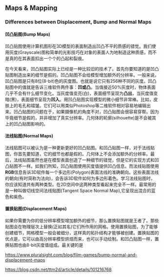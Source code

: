 ## Maps & Mapping



### Differences between Displacement, Bump and Normal Maps

#### 凹凸贴图(Bump Maps)

凹凸贴图使用计算机图形在3D模型的表面制造出凹凸不平的质感的错觉。我们使用灰度(Grayscale)图和简单的光影技巧在对象的表面人为地制造这种质感，而不是真的在其表面扣出一个个的凸起和裂痕。

在今天看来，凹凸贴图实际上已经是一种比较旧的技术了。首先你要知道的是凹凸贴图制造出来的细节是假的。凹凸贴图不会给模型增加额外的分辨率。一般来说，凹凸贴图是只有8位(8-bit)色的灰度图。也就是说它只有256种不同的灰度。凹凸贴图中的值就是告诉三维软件两件事：**凹或凸**。当值接近50%灰度时，物体表面几乎不会有什么细节变化。当灰度值变亮(白)，表面细节呈现为**凸出**，当灰度值变暗(黑)，表面细节呈现为**凹入**。用凹凸贴图实现模型的微小细节非常棒。比如，皮肤上的毛孔和褶皱。它们可以用类似Photoshop等二维软件相对容易地编辑出来。凹凸贴图的问题在于，如果摄像机的角度不对，凹凸贴图会很容易穿帮。因为毕竟细节是假的，并非增加了真实分辨率。几何体的轮廓(silhouette)是不会被其上的凹凸贴图影响的。



#### 法线贴图(Normal Maps)

法线贴图可以被认为是一种更新更好的凹凸贴图。和凹凸贴图一样，对于法线贴图，你首先要知道，它的细节也都是假的。几何体上不会添加额外的分辨率。最后，法线贴图虽然也是在模型表面创造了一种细节的错觉，但是它的实现方式和凹凸贴图不一样。如我们所知，凹凸贴图使用灰度值提供凹凸信息。而法线贴图使用**RGB**信息告诉3D软件每一个多边形(Polygon)表面法线的准确朝向。这些表面法线的朝向(有时简称为法向)，会告诉3D软件如何为多边形着色。学习法线贴图时，你应该知道共有两种类型。在2D空间中这两种类型看起来完全不一样。最常用的是一种叫做切线空间法线贴图(Tangent Space Normal Map),它呈现出混合的蓝色和紫色。


#### 置换贴图(Displacement Maps)

如果你需要为你的低分辨率模型增加额外的细节，那么置换贴图就是王者了。那些贴图会在物理层次上替换(正如其名)它们所作用的网格。使用置换贴图，为了能够创建细节，网格模型一般会被细分，这样真的拓扑结构才能够被创建。置换贴图的优点是，它可以由高分辨率模型烘焙而来，也可以手动绘制。和凹凸贴图一样，置换贴图也由8-bit灰度值组成。最关键的是



https://www.pluralsight.com/blog/film-games/bump-normal-and-displacement-maps

https://blog.csdn.net/ttm2d/article/details/101216768
